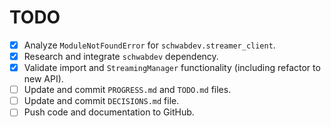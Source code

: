 # TODO

- [x] Analyze `ModuleNotFoundError` for `schwabdev.streamer_client`.
- [x] Research and integrate `schwabdev` dependency.
- [x] Validate import and `StreamingManager` functionality (including refactor to new API).
- [ ] Update and commit `PROGRESS.md` and `TODO.md` files.
- [ ] Update and commit `DECISIONS.md` file.
- [ ] Push code and documentation to GitHub.
